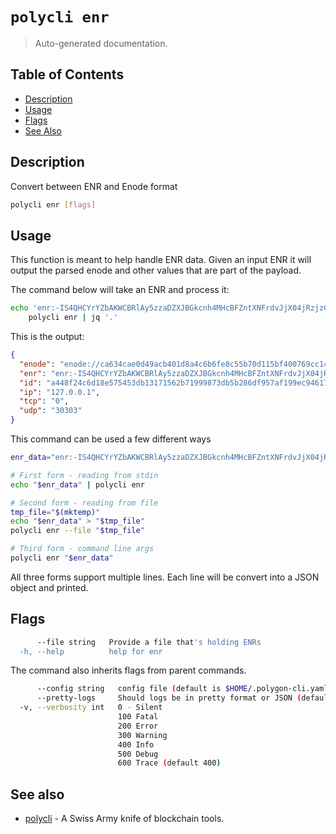 # `polycli enr`

> Auto-generated documentation.

## Table of Contents

- [Description](#description)
- [Usage](#usage)
- [Flags](#flags)
- [See Also](#see-also)

## Description

Convert between ENR and Enode format

```bash
polycli enr [flags]
```

## Usage

This function is meant to help handle ENR data. Given an input ENR it will output the parsed enode and other values that are part of the payload.

The command below will take an ENR and process it:
```bash
echo 'enr:-IS4QHCYrYZbAKWCBRlAy5zzaDZXJBGkcnh4MHcBFZntXNFrdvJjX04jRzjzCBOonrkTfj499SZuOh8R33Ls8RRcy5wBgmlkgnY0gmlwhH8AAAGJc2VjcDI1NmsxoQPKY0yuDUmstAHYpMa2_oxVtw0RW_QAdpzBQA8yWM0xOIN1ZHCCdl8' | \
    polycli enr | jq '.'
```

This is the output:
```json
{
  "enode": "enode://ca634cae0d49acb401d8a4c6b6fe8c55b70d115bf400769cc1400f3258cd31387574077f301b421bc84df7266c44e9e6d569fc56be00812904767bf5ccd1fc7f@127.0.0.1:0?discport=30303",
  "enr": "enr:-IS4QHCYrYZbAKWCBRlAy5zzaDZXJBGkcnh4MHcBFZntXNFrdvJjX04jRzjzCBOonrkTfj499SZuOh8R33Ls8RRcy5wBgmlkgnY0gmlwhH8AAAGJc2VjcDI1NmsxoQPKY0yuDUmstAHYpMa2_oxVtw0RW_QAdpzBQA8yWM0xOIN1ZHCCdl8",
  "id": "a448f24c6d18e575453db13171562b71999873db5b286df957af199ec94617f7",
  "ip": "127.0.0.1",
  "tcp": "0",
  "udp": "30303"
}
```

This command can be used a few different ways
```bash
enr_data="enr:-IS4QHCYrYZbAKWCBRlAy5zzaDZXJBGkcnh4MHcBFZntXNFrdvJjX04jRzjzCBOonrkTfj499SZuOh8R33Ls8RRcy5wBgmlkgnY0gmlwhH8AAAGJc2VjcDI1NmsxoQPKY0yuDUmstAHYpMa2_oxVtw0RW_QAdpzBQA8yWM0xOIN1ZHCCdl8"

# First form - reading from stdin
echo "$enr_data" | polycli enr

# Second form - reading from file
tmp_file="$(mktemp)"
echo "$enr_data" > "$tmp_file" 
polycli enr --file "$tmp_file"

# Third form - command line args
polycli enr "$enr_data" 
```

All three forms support multiple lines. Each line will be convert into a JSON object and printed.
## Flags

```bash
      --file string   Provide a file that's holding ENRs
  -h, --help          help for enr
```

The command also inherits flags from parent commands.

```bash
      --config string   config file (default is $HOME/.polygon-cli.yaml)
      --pretty-logs     Should logs be in pretty format or JSON (default true)
  -v, --verbosity int   0 - Silent
                        100 Fatal
                        200 Error
                        300 Warning
                        400 Info
                        500 Debug
                        600 Trace (default 400)
```

## See also

- [polycli](polycli.md) - A Swiss Army knife of blockchain tools.
